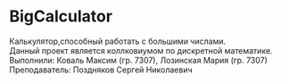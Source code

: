 # BigCalculator
Калькулятор,способный работать с большими числами.<br> 
Данный проект является коллковиумом по дискретной математике.<br>
Выполнили: Коваль Максим (гр. 7307), Лозинская Мария (гр. 7307)<br>
Преподаватель: Поздняков Сергей Николаевич
